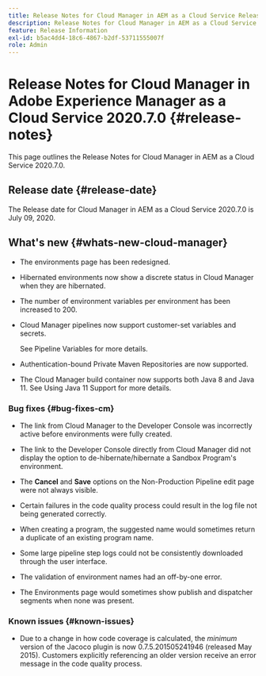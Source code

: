 ```yaml
---
title: Release Notes for Cloud Manager in AEM as a Cloud Service Release 2020.7.0
description: Release Notes for Cloud Manager in AEM as a Cloud Service Release 2020.7.0
feature: Release Information
exl-id: b5ac4dd4-18c6-4867-b2df-53711555007f
role: Admin
---
```

# Release Notes for Cloud Manager in Adobe Experience Manager as a Cloud Service 2020.7.0 {#release-notes}

This page outlines the Release Notes for Cloud Manager in AEM as a Cloud Service 2020.7.0.

## Release date {#release-date}

The Release date for Cloud Manager in AEM as a Cloud Service 2020.7.0 is July 09, 2020.

## What's new {#whats-new-cloud-manager}

* The environments page has been redesigned.

* Hibernated environments now show a discrete status in Cloud Manager when they are hibernated.

* The number of environment variables per environment has been increased to 200.

* Cloud Manager pipelines now support customer-set variables and secrets. 

   See Pipeline Variables for more details.

* Authentication-bound Private Maven Repositories are now supported.

* The Cloud Manager build container now supports both Java 8 and Java 11.
  See Using Java 11 Support for more details.

### Bug fixes {#bug-fixes-cm}

* The link from Cloud Manager to the Developer Console was incorrectly active before environments were fully created.

* The link to the Developer Console directly from Cloud Manager did not display the option to de-hibernate/hibernate a Sandbox Program's environment.

* The **Cancel** and **Save** options on the Non-Production Pipeline edit page were not always visible.

* Certain failures in the code quality process could result in the log file not being generated correctly.

* When creating a program, the suggested name would sometimes return a duplicate of an existing program name.

* Some large pipeline step logs could not be consistently downloaded through the user interface.

* The validation of environment names had an off-by-one error.

* The Environments page would sometimes show publish and dispatcher segments when none was present.

### Known issues {#known-issues}

* Due to a change in how code coverage is calculated, the *minimum* version of the Jacoco plugin is now 0.7.5.201505241946 (released May 2015). Customers explicitly referencing an older version receive an error message in the code quality process.
